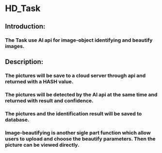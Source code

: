 # HD_Task

## Introduction:
### The Task use AI api for image-object identifying and beautify images.

## Description:
### The pictures will be save to a cloud server through api and returned with a HASH value.
### The pictures will be detected by the AI api at the same time and returned with result and confidence.
### The pictures and the identification result will be saved to database.
### Image-beautifying is another sigle part function which allow users to upload and choose the beautify parameters. Then the picture can be viewed directly.
